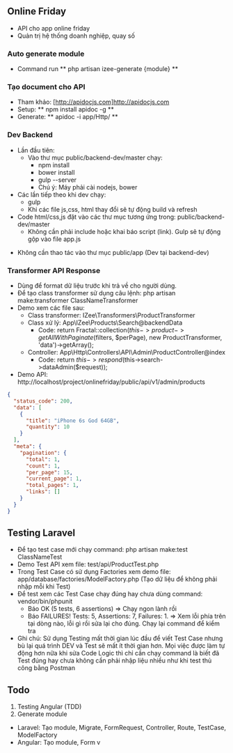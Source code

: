 ## Online Friday

- API cho app online friday
- Quản trị hệ thống doanh nghiệp, quay số

### Auto generate module
- Command run ** php artisan izee-generate {module} **

### Tạo document cho API
- Tham khảo: [http://apidocjs.com]http://apidocjs.com
- Setup: ** npm install apidoc -g **
- Generate:  ** apidoc -i app/Http/ **


### Dev Backend
- Lần đầu tiên:
	- Vào thư mục public/backend-dev/master chạy:
		- npm install
		- bower install
		- gulp --server
		- Chú ý: Máy phải cài nodejs, bower
- Các lần tiếp theo khi dev chạy:
	- gulp
	- Khi các file js,css, html thay đổi sẽ tự động build và refresh
- Code html/css,js đặt vào các thư mục tương ứng trong: public/backend-dev/master
	- Không cần phải include hoặc khai báo script (link). Gulp sẽ tự động gộp vào file app.js
* Không cần thao tác vào thư mục public/app (Dev tại backend-dev)

### Transformer API Response
- Dùng để format dữ liệu trước khi trả về cho người dùng.
- Để tạo class transformer sử dụng câu lệnh: php artisan make:transformer ClassNameTransformer
- Demo xem các file sau:
	- Class transformer: IZee\Transformers\ProductTransformer
	- Class xử lý: App\IZee\Products\Search@backendData
		- Code: return Fractal::collection($this->product->getAllWithPaginate($filters, $perPage), new ProductTransformer, 'data')->getArray();
	- Controller: App\Http\Controllers\API\Admin\ProductController@index
		- Code: return $this->respond($this->search->dataAdmin($request));
- Demo API: http://localhost/project/onlinefriday/public/api/v1/admin/products
```json
{
  "status_code": 200,
  "data": [
    {
      "title": "iPhone 6s God 64GB",
      "quantity": 10
    }
  ],
  "meta": {
    "pagination": {
      "total": 1,
      "count": 1,
      "per_page": 15,
      "current_page": 1,
      "total_pages": 1,
      "links": []
    }
  }
}
```
## Testing Laravel
- Để tạo test case mới chạy command: php artisan make:test ClassNameTest
- Demo Test API xem file: test/api/ProductTest.php
- Trong Test Case có sử dụng Factories xem demo file: app/database/factories/ModelFactory.php  (Tạo dữ liệu để không phải nhập mỗi khi Test)
- Để test xem các Test Case chạy đúng hay chưa dùng command: vendor/bin/phpunit
  - Báo OK (5 tests, 6 assertions) => Chạy ngon lành rồi
  - Báo FAILURES! Tests: 5, Assertions: 7, Failures: 1. => Xem lỗi phía trên tại dòng nào, lỗi gì rồi sửa lại cho đúng. Chạy lại command để kiểm tra
- Ghi chú: Sử dụng Testing mất thời gian lúc đầu để viết Test Case nhưng bù lại quá trình DEV và Test sẽ mất ít thời gian hơn. Mọi việc được làm tự động hơn nữa khi sửa Code Logic thì chỉ cần chạy command là biết đã Test đúng hay chưa không cần phải nhập liệu nhiều như khi test thủ công bằng Postman

## Todo
1. Testing Angular (TDD)
2. Generate module
  - Laravel: Tạo module, Migrate, FormRequest, Controller, Route, TestCase, ModelFactory
  - Angular: Tạo module, Form
v